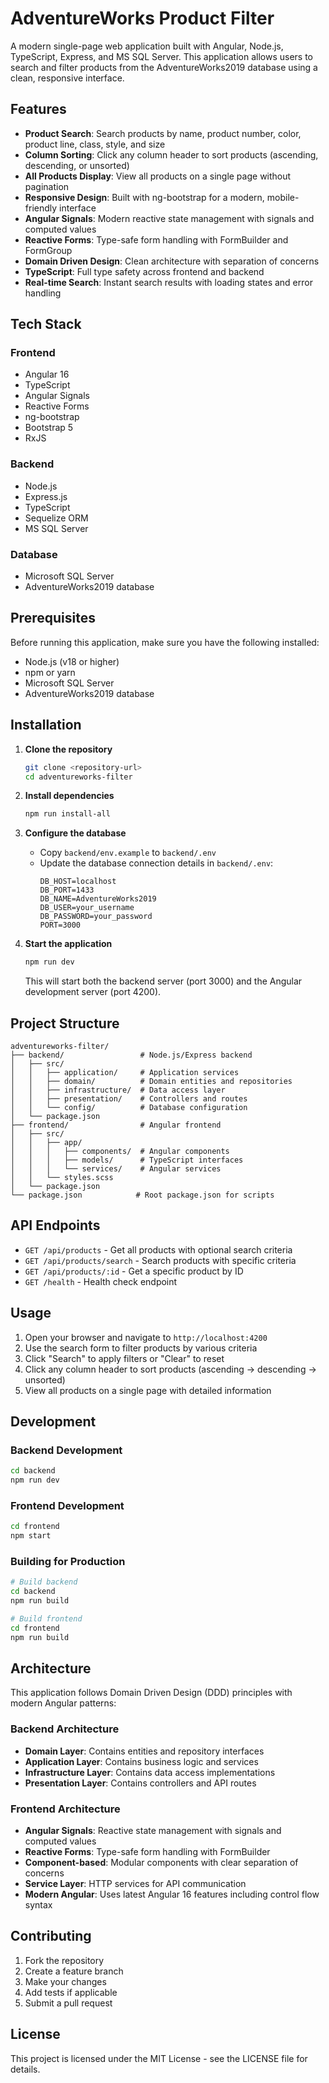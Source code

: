 # AdventureWorks Product Filter

A modern single-page web application built with Angular, Node.js, TypeScript, Express, and MS SQL Server. This application allows users to search and filter products from the AdventureWorks2019 database using a clean, responsive interface.

## Features

- **Product Search**: Search products by name, product number, color, product line, class, style, and size
- **Column Sorting**: Click any column header to sort products (ascending, descending, or unsorted)
- **All Products Display**: View all products on a single page without pagination
- **Responsive Design**: Built with ng-bootstrap for a modern, mobile-friendly interface
- **Angular Signals**: Modern reactive state management with signals and computed values
- **Reactive Forms**: Type-safe form handling with FormBuilder and FormGroup
- **Domain Driven Design**: Clean architecture with separation of concerns
- **TypeScript**: Full type safety across frontend and backend
- **Real-time Search**: Instant search results with loading states and error handling

## Tech Stack

### Frontend
- Angular 16
- TypeScript
- Angular Signals
- Reactive Forms
- ng-bootstrap
- Bootstrap 5
- RxJS

### Backend
- Node.js
- Express.js
- TypeScript
- Sequelize ORM
- MS SQL Server

### Database
- Microsoft SQL Server
- AdventureWorks2019 database

## Prerequisites

Before running this application, make sure you have the following installed:

- Node.js (v18 or higher)
- npm or yarn
- Microsoft SQL Server
- AdventureWorks2019 database

## Installation

1. **Clone the repository**
   ```bash
   git clone <repository-url>
   cd adventureworks-filter
   ```

2. **Install dependencies**
   ```bash
   npm run install-all
   ```

3. **Configure the database**
   - Copy `backend/env.example` to `backend/.env`
   - Update the database connection details in `backend/.env`:
     ```
     DB_HOST=localhost
     DB_PORT=1433
     DB_NAME=AdventureWorks2019
     DB_USER=your_username
     DB_PASSWORD=your_password
     PORT=3000
     ```

4. **Start the application**
   ```bash
   npm run dev
   ```

   This will start both the backend server (port 3000) and the Angular development server (port 4200).

## Project Structure

```
adventureworks-filter/
├── backend/                 # Node.js/Express backend
│   ├── src/
│   │   ├── application/     # Application services
│   │   ├── domain/          # Domain entities and repositories
│   │   ├── infrastructure/  # Data access layer
│   │   ├── presentation/    # Controllers and routes
│   │   └── config/          # Database configuration
│   └── package.json
├── frontend/                # Angular frontend
│   ├── src/
│   │   ├── app/
│   │   │   ├── components/  # Angular components
│   │   │   ├── models/      # TypeScript interfaces
│   │   │   └── services/    # Angular services
│   │   └── styles.scss
│   └── package.json
└── package.json            # Root package.json for scripts
```

## API Endpoints

- `GET /api/products` - Get all products with optional search criteria
- `GET /api/products/search` - Search products with specific criteria
- `GET /api/products/:id` - Get a specific product by ID
- `GET /health` - Health check endpoint

## Usage

1. Open your browser and navigate to `http://localhost:4200`
2. Use the search form to filter products by various criteria
3. Click "Search" to apply filters or "Clear" to reset
4. Click any column header to sort products (ascending → descending → unsorted)
5. View all products on a single page with detailed information

## Development

### Backend Development
```bash
cd backend
npm run dev
```

### Frontend Development
```bash
cd frontend
npm start
```

### Building for Production
```bash
# Build backend
cd backend
npm run build

# Build frontend
cd frontend
npm run build
```

## Architecture

This application follows Domain Driven Design (DDD) principles with modern Angular patterns:

### Backend Architecture
- **Domain Layer**: Contains entities and repository interfaces
- **Application Layer**: Contains business logic and services
- **Infrastructure Layer**: Contains data access implementations
- **Presentation Layer**: Contains controllers and API routes

### Frontend Architecture
- **Angular Signals**: Reactive state management with signals and computed values
- **Reactive Forms**: Type-safe form handling with FormBuilder
- **Component-based**: Modular components with clear separation of concerns
- **Service Layer**: HTTP services for API communication
- **Modern Angular**: Uses latest Angular 16 features including control flow syntax

## Contributing

1. Fork the repository
2. Create a feature branch
3. Make your changes
4. Add tests if applicable
5. Submit a pull request

## License

This project is licensed under the MIT License - see the LICENSE file for details.